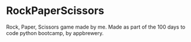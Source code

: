 # RockPaperScissors
Rock, Paper, Scissors game made by me.
Made as part of the 100 days to code python bootcamp, by appbrewery.
